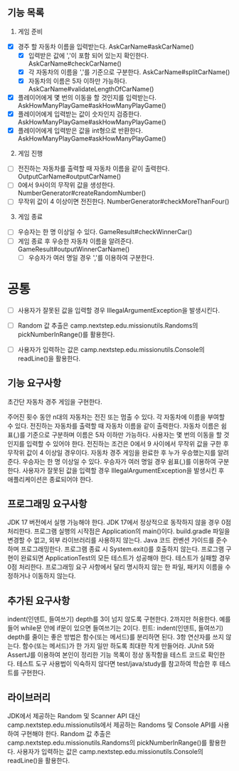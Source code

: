 ## 기능 목록

1. 게임 준비
- [x] 경주 할 자동차 이름을 입력받는다. AskCarName#askCarName()
  - [x] 입력받은 값에 ','이 포함 되어 있는지 확인한다. AskCarName#checkCarName()
  - [x] 각 자동차의 이름을 ','를 기준으로 구분한다. AskCarName#splitCarName()
  - [x] 자동차의 이름은 5자 이하만 가능하다. AskCarName#validateLengthOfCarName()

- [x] 플레이어에게 몇 번의 이동을 할 것인지를 입력받는다. AskHowManyPlayGame#askHowManyPlayGame()
- [x] 플레이어에게 입력받는 값이 숫자인지 검증한다. AskHowManyPlayGame#askHowManyPlayGame()
- [x] 플레이어에게 입력받은 값을 int형으로 반환한다. AskHowManyPlayGame#askHowManyPlayGame()

2. 게임 진행
- [ ] 전진하는 자동차를 출력할 때 자동차 이름을 같이 출력한다. OutputCarName#outputCarName()
- [ ] 0에서 9사이의 무작위 값을 생성한다. NumberGenerator#createRandomNumber()
- [ ] 무작위 값이 4 이상이면 전진한다. NumberGenerator#checkMoreThanFour()

3. 게임 종료
- [ ] 우승자는 한 명 이상일 수 있다. GameResult#checkWinnerCar()
- [ ] 게임 종료 후 우승한 자동차 이름을 알려준다. GameResult#outputWinnerCarName()
  - [ ] 우승자가 여러 명일 경우 ','를 이용하여 구분한다.

# 공통
- [ ] 사용자가 잘못된 값을 입력할 경우 IllegalArgumentException을 발생시킨다.
- [ ] Random 값 추출은 camp.nextstep.edu.missionutils.Randoms의 pickNumberInRange()를 활용한다.
- [ ] 사용자가 입력하는 값은 camp.nextstep.edu.missionutils.Console의 readLine()을 활용한다.


## 기능 요구사항

초간단 자동차 경주 게임을 구현한다.

주어진 횟수 동안 n대의 자동차는 전진 또는 멈출 수 있다.
각 자동차에 이름을 부여할 수 있다.
전진하는 자동차를 출력할 때 자동차 이름을 같이 출력한다.
자동차 이름은 쉼표(,)를 기준으로 구분하며 이름은 5자 이하만 가능하다.
사용자는 몇 번의 이동을 할 것인지를 입력할 수 있어야 한다.
전진하는 조건은 0에서 9 사이에서 무작위 값을 구한 후 무작위 값이 4 이상일 경우이다.
자동차 경주 게임을 완료한 후 누가 우승했는지를 알려준다.
우승자는 한 명 이상일 수 있다.
우승자가 여러 명일 경우 쉼표(,)를 이용하여 구분한다.
사용자가 잘못된 값을 입력할 경우 IllegalArgumentException을 발생시킨 후 애플리케이션은 종료되어야 한다.

## 프로그래밍 요구사항

JDK 17 버전에서 실행 가능해야 한다.
JDK 17에서 정상적으로 동작하지 않을 경우 0점 처리한다.
프로그램 실행의 시작점은 Application의 main()이다.
build.gradle 파일을 변경할 수 없고, 외부 라이브러리를 사용하지 않는다.
Java 코드 컨벤션 가이드를 준수하며 프로그래밍한다.
프로그램 종료 시 System.exit()를 호출하지 않는다.
프로그램 구현이 완료되면 ApplicationTest의 모든 테스트가 성공해야 한다.
테스트가 실패할 경우 0점 처리한다.
프로그래밍 요구 사항에서 달리 명시하지 않는 한 파일, 패키지 이름을 수정하거나 이동하지 않는다.


## 추가된 요구사항

indent(인덴트, 들여쓰기) depth를 3이 넘지 않도록 구현한다. 2까지만 허용한다.
예를 들어 while문 안에 if문이 있으면 들여쓰기는 2이다.
힌트: indent(인덴트, 들여쓰기) depth를 줄이는 좋은 방법은 함수(또는 메서드)를 분리하면 된다.
3항 연산자를 쓰지 않는다.
함수(또는 메서드)가 한 가지 일만 하도록 최대한 작게 만들어라.
JUnit 5와 AssertJ를 이용하여 본인이 정리한 기능 목록이 정상 동작함을 테스트 코드로 확인한다.
테스트 도구 사용법이 익숙하지 않다면 test/java/study를 참고하여 학습한 후 테스트를 구현한다.

## 라이브러리

JDK에서 제공하는 Random 및 Scanner API 대신 camp.nextstep.edu.missionutils에서 제공하는 Randoms 및 Console API를 사용하여 구현해야 한다.
Random 값 추출은 camp.nextstep.edu.missionutils.Randoms의 pickNumberInRange()를 활용한다.
사용자가 입력하는 값은 camp.nextstep.edu.missionutils.Console의 readLine()을 활용한다.
